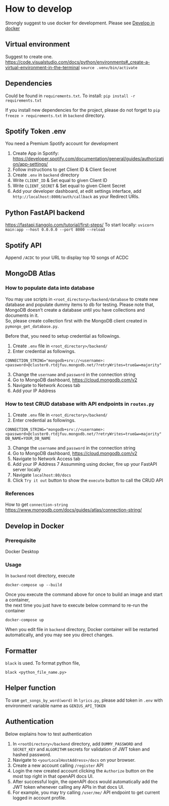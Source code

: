# How to develop

Strongly suggest to use docker for development.
Please see [Develop in docker](#develop-in-docker)

## Virtual environment

Suggest to create one.
<https://code.visualstudio.com/docs/python/environments#_create-a-virtual-environment-in-the-terminal>
`source .venv/bin/activate`

## Dependencies

Could be found in `requirements.txt`.
To install: `pip install -r requirements.txt`

If you install new dependencies for the project,
please do not forget to `pip freeze > requirements.txt` in `backend` directory.

## Spotify Token .env

You need a Premium Spotify account for development

1. Create App in Spotify: <https://developer.spotify.com/documentation/general/guides/authorization/app-settings/>
2. Follow instructions to get Client ID & Client Secret
3. Create `.env` in `backend` directory
4. Write `CLIENT_ID` & Set equal to given Client ID
5. Write `CLIENT_SECRET` & Set equal to given Client Secret
6. Add your developer dashboard, at edit settings interface, add `http://localhost:8000/auth/callback` as your Redirect URIs.

## Python FastAPI backend

<https://fastapi.tiangolo.com/tutorial/first-steps/>
To start locally: `uvicorn main:app --host 0.0.0.0 --port 8000 --reload`

## Spotify API

Append `/ACDC` to your URL to display top 10 songs of ACDC

## MongoDB Atlas

### How to populate data into database

You may use scripts in `<root_directory>/backend/database` to create new database and populate dummy items to db for testing.
Please note that, MongoDB doesn’t create a database until you have collections and documents in it.  
So, please create collection first with the MongoDB client created in `pymongo_get_database.py`.

Before that, you need to setup credential as followings.  

1. Create `.env` file in `<root_directory>/backend/`
2. Enter credential as followings.  

```text
CONNECTION_STRING="mongodb+srv://<username>:<password>@cluster0.rtdjfuu.mongodb.net/?retryWrites=true&w=majority"
```

3. Change the `username` and `password` in the connection string
4. Go to MongoDB dashboard, <https://cloud.mongodb.com/v2>
5. Navigate to Network Access tab
6. Add your IP Address
  
### How to test CRUD database with API endpoints in `routes.py`  

1. Create `.env` file in `<root_directory>/backend/`  
2. Enter credential as followings.  

```text
CONNECTION_STRING="mongodb+srv://<username>:<password>@cluster0.rtdjfuu.mongodb.net/?retryWrites=true&w=majority"
DB_NAME=YOUR_DB_NAME
```

3. Change the `username` and `password` in the connection string
4. Go to MongoDB dashboard, <https://cloud.mongodb.com/v2>
5. Navigate to Network Access tab
6. Add your IP Address
7 Assumming using docker, fire up your FastAPI server locally
8. Navigate `localhost:80/docs`
9. Click `Try it out` button to show the `execute` button to call the CRUD API

### References

How to get `connection-string`  
<https://www.mongodb.com/docs/guides/atlas/connection-string/>  

## Develop in Docker

### Prerequisite

Docker Desktop

### Usage

In `backend` root directory, execute

```Shell
docker-compose up --build
```

Once you execute the command above for once to build an image and start a container,  
the next time you just have to execute below command to re-run the container

```Shell
docker-compose up
```

When you edit file in `backend` directory,
Docker container will be restarted automatically,
and you may see you direct changes.

## Formatter

`black` is used.
To format python file,

```Shell
black <python_file_name.py>
```

## Helper function

To use `get_songs_by_word(word)` in `lyrics.py`, please add token in `.env` with environment variable name as `GENIUS_API_TOKEN`

## Authentication

Below explains how to test authentication

1. In `<rootDirectory>/backend` directory, add `DUMMY_PASSWORD` and `SECRET_KEY` and `ALGORITHM` secrets for validation of JWT token and hashed password.
2. Navigate to `<yourLocalHostAddress>/docs` on your browser.
3. Create a new account calling `/register` API
4. Login the new created account clicking the `Authorize` button on the most top right in that openAPI docs UI.
5. After successful login, the openAPI docs would automatically add the JWT token whenever calling any APIs in that docs UI.
6. For example, you may try calling `/user/me/` API endpoint to get current logged in account profile.
